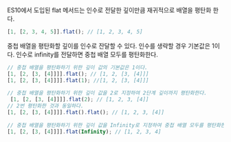 ES10에서 도입된 flat 메서드는 인수로 전달한 깊이만큼 재귀적으로 배열을 평탄화 한다.
```javascript
[1, [2, 3, 4, 5]].flat(); // [1, 2, 3, 4, 5]
```

중첩 배열을 평탄화할 깊이를 인수로 잔달할 수 있다. 인수를 생략할 경우 기본값은 1이다. 인수로 infinity를 전달하면 중첩 배열 모두를 평탄화한다.
```javascript
// 중첩 배열을 평탄화하기 위한 깊이 값의 기본값은 1이다.  
[1, [2, [3, [4]]]].flat(); // [1, 2, [3, [4]]]  
[1, [2, [3, [4]]]].flat(1); //[1, 2, [3, [4]]]  
  
// 중첩 배열을 평탄화하기 위한 깊이 값을 2로 지정하여 2단계 깊이까지 평탄화한다.  
 [1, [2, [3, [4]]]].flat(2); // [1, 2, 3, [4]]  
// 2번 평탄화한 것과 동일하다.  
[1, [2, [3, [4]]]].flat().flat(); // [1, 2, 3, [4]]  
  
// 중첩 배열을 평탄화하기 위한 깊이 값을 Infinity로 지정하여 중첩 배열 모두를 평탄화한다.  
[1, [2, [3, [4]]]].flat(Infinity); // [1, 2, 3, 4]

```